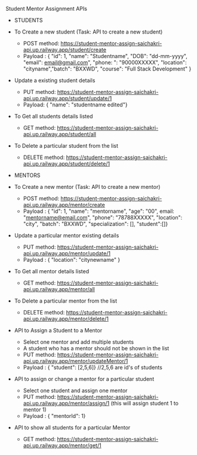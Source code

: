 Student Mentor Assignment APIs

* STUDENTS
* To Create a new student (Task: API to create a new student)
    - POST method: https://student-mentor-assign-saichakri-api.up.railway.app/student/create
    - Payload : { "id": 1, "name": "Studentname", "DOB": "dd-mm-yyyy", "email": email@gmail.com", "phone: ": "90000XXXXX", "location": "cityname","batch": "BXXWD", "course": "Full Stack Development" }

* Update a existing student details
    - PUT method: https://student-mentor-assign-saichakri-api.up.railway.app/student/update/1
    - Payload: { "name": "studentname edited"}

* To Get all students details listed
    - GET method: https://student-mentor-assign-saichakri-api.up.railway.app/student/all

* To Delete a particular student from the list
    - DELETE method: https://student-mentor-assign-saichakri-api.up.railway.app/student/delete/1 

* MENTORS
* To Create a new mentor (Task: API to create a new mentor)
    - POST method: https://student-mentor-assign-saichakri-api.up.railway.app/mentor/create
    - Payload : { "id": 1, "name": "mentorname", "age": "00", email: "mentorname@email.com", "phone": "78788XXXXX", "location": "city", "batch": "BXXWD", "specialization": [], "student":[]}

* Update a particular mentor existing details
    - PUT method: https://student-mentor-assign-saichakri-api.up.railway.app/mentor/update/1
    - Payload : { "location": "citynewname" }

* To Get all mentor details listed
    - GET method: https://student-mentor-assign-saichakri-api.up.railway.app/mentor/all

* To Delete a particular mentor from the list
    - DELETE method: https://student-mentor-assign-saichakri-api.up.railway.app/mentor/delete/1

* API to Assign a Student to a Mentor
    - Select one mentor and add multiple students
    - A student who has a mentor should not be shown in the list
    - PUT method: https://student-mentor-assign-saichakri-api.up.railway.app/mentor/updateMentor/1
    - Payload : { "student": [2,5,6]} //2,5,6 are id's of students

* API to assign or change a mentor for a particular student
    - Select one student and assign one mentor
    - PUT method: https://student-mentor-assign-saichakri-api.up.railway.app/mentor/assign/1 (this will assign student 1 to mentor 1)
    - Payload : { "mentorId": 1}

* API to show all students for a particular Mentor
    - GET method: https://student-mentor-assign-saichakri-api.up.railway.app/mentor/get/1
